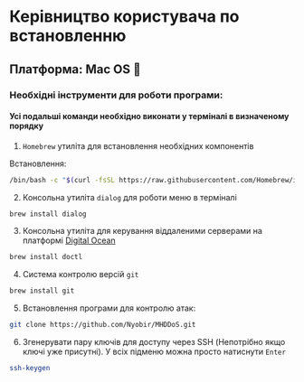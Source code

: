 # Керівництво користувача по встановленню
## Платформа: Mac OS 🍏

### Необхідні інструменти для роботи програми:
#### Усі подальші команди необхідно виконати у терміналі в визначеному порядку

1. `Homebrew` утиліта для встановлення необхідних компонентів

Встановлення:     
```bash
/bin/bash -c "$(curl -fsSL https://raw.githubusercontent.com/Homebrew/install/HEAD/install.sh)"
```
 
2. Консольна утиліта `dialog` для роботи меню в терміналі
```bash
brew install dialog
```
 
3. Консольна утиліта для керування віддаленими серверами на платформі [Digital Ocean](https://www.digitalocean.com)
```bash
brew install doctl
```

4. Система контролю версій `git`
```bash
brew install git
```

5. Встановлення програми для контролю атак:
```bash
git clone https://github.com/Nyobir/MHDDoS.git
```

6. Згенерувати пару ключів для доступу через SSH (Непотрібно якщо ключі уже присутні). У всіх підменю можна просто натиснути `Enter`
```bash
ssh-keygen
```